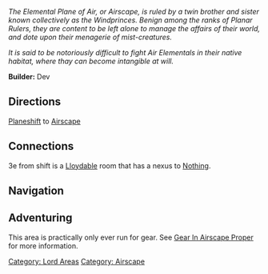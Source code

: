 *The Elemental Plane of Air, or Airscape, is ruled by a twin brother and
sister known collectively as the Windprinces. Benign among the ranks of
Planar Rulers, they are content to be left alone to manage the affairs
of their world, and dote upon their menagerie of mist-creatures.*

*It is said to be notoriously difficult to fight Air Elementals in their
native habitat, where thay can become intangible at will.*

**Builder:** Dev

## Directions

[Planeshift](Planeshift "wikilink") to
[Airscape](:Category:Airscape "wikilink")

## Connections

3e from shift is a [Lloydable](Lloydable "wikilink") room that has a
nexus to [Nothing](:Category:Nothing "wikilink").

## Navigation

## Adventuring

This area is practically only ever run for gear. See [Gear In Airscape
Proper](:Category:Gear_In_Airscape_Proper "wikilink") for more
information.

[Category: Lord Areas](Category:_Lord_Areas "wikilink") [Category:
Airscape](Category:_Airscape "wikilink")
